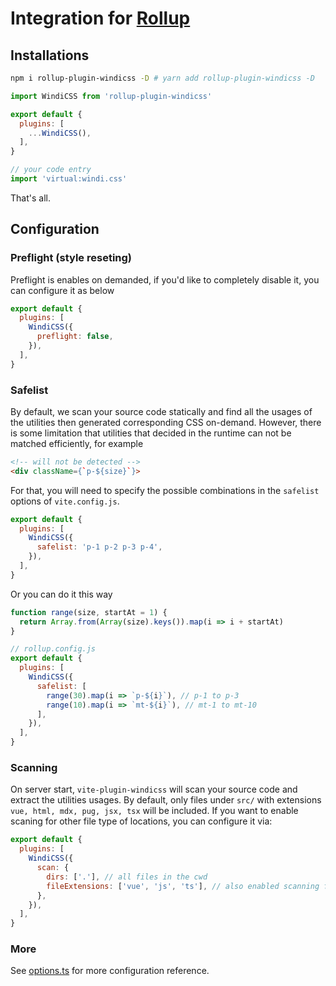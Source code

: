 <Logo name="rollup" class="logo-float-xl"/>

# Integration for [Rollup](https://rollupjs.org)

<PackageInfo
  name="rollup-plugin-windicss"
  repo="vite-plugin-windicss/tree/main/packages/rollup-plugin-windicss"
  author="antfu"
/>

## Installations

```bash
npm i rollup-plugin-windicss -D # yarn add rollup-plugin-windicss -D
```

```js rollup.config.js
import WindiCSS from 'rollup-plugin-windicss'

export default {
  plugins: [
    ...WindiCSS(),
  ],
}
```

```ts
// your code entry
import 'virtual:windi.css'
```

That's all.


## Configuration

### Preflight (style reseting)

Preflight is enables on demanded, if you'd like to completely disable it, you can configure it as below

```js rollup.config.js
export default {
  plugins: [
    WindiCSS({
      preflight: false,
    }),
  ],
}
```

### Safelist

By default, we scan your source code statically and find all the usages of the utilities then generated corresponding CSS on-demand. However, there is some limitation that utilities that decided in the runtime can not be matched efficiently, for example

```html
<!-- will not be detected -->
<div className={`p-${size}`}>
```

For that, you will need to specify the possible combinations in the `safelist` options of `vite.config.js`.

```js rollup.config.js
export default {
  plugins: [
    WindiCSS({
      safelist: 'p-1 p-2 p-3 p-4',
    }),
  ],
}
```

Or you can do it this way

```js
function range(size, startAt = 1) {
  return Array.from(Array(size).keys()).map(i => i + startAt)
}

// rollup.config.js
export default {
  plugins: [
    WindiCSS({
      safelist: [
        range(30).map(i => `p-${i}`), // p-1 to p-3
        range(10).map(i => `mt-${i}`), // mt-1 to mt-10
      ],
    }),
  ],
}
```

### Scanning

On server start, `vite-plugin-windicss` will scan your source code and extract the utilities usages. By default, only files under `src/` with extensions `vue, html, mdx, pug, jsx, tsx` will be included. If you want to enable scaning for other file type of locations, you can configure it via:

```js rollup.config.js
export default {
  plugins: [
    WindiCSS({
      scan: {
        dirs: ['.'], // all files in the cwd
        fileExtensions: ['vue', 'js', 'ts'], // also enabled scanning for js/ts
      },
    }),
  ],
}
```

### More

See [options.ts](https://github.com/windicss/vite-plugin-windicss/blob/main/packages/plugin-utils/src/options.ts) for more configuration reference.

